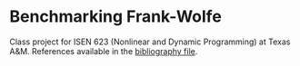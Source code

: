 # Benchmarking Frank-Wolfe

Class project for ISEN 623 (Nonlinear and Dynamic Programming) at Texas A&M.
References available in the [bibliography file](bibliography.bib).
